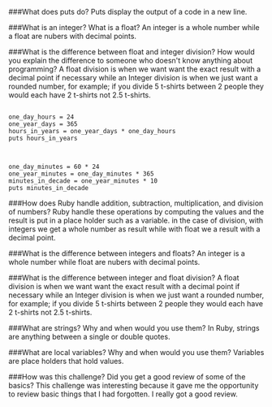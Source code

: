 ###What does puts do?
Puts display the output of a code in a new line.

###What is an integer? What is a float?
An integer is a whole number while a float are nubers with decimal points.

###What is the difference between float and integer division? How would you explain the difference to someone who doesn't know anything about programming?
A float division is when we want want the exact result with a decimal point if necessary while an Integer division is when we just want a rounded number, for example; if you divide 5 t-shirts between 2 people they would each have 2 t-shirts not 2.5 t-shirts. 

```

one_day_hours = 24
one_year_days = 365
hours_in_years = one_year_days * one_day_hours
puts hours_in_years



one_day_minutes = 60 * 24
one_year_minutes = one_day_minutes * 365
minutes_in_decade = one_year_minutes * 10
puts minutes_in_decade

```
###How does Ruby handle addition, subtraction, multiplication, and division of numbers?
Ruby handle these operations by computing the values and the result is put in a place holder such as a variable. in the case of division, with integers we get a whole number as result while with float we a result with a decimal point.

###What is the difference between integers and floats?
An integer is a whole number while float are nubers with decimal points.

###What is the difference between integer and float division?
A float division is when we want want the exact result with a decimal point if necessary while an Integer division is when we just want a rounded number, for example; if you divide 5 t-shirts between 2 people they would each have 2 t-shirts not 2.5 t-shirts.

###What are strings? Why and when would you use them?
In Ruby, strings are anything between a single or double quotes.

###What are local variables? Why and when would you use them?
Variables are place holders that hold values. 

###How was this challenge? Did you get a good review of some of the basics?
This challenge was interesting because it gave me the opportunity to review basic things that I had forgotten. I really got a good review.
